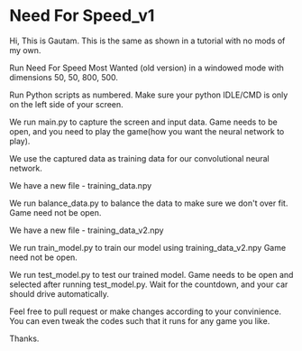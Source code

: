 # Need For Speed_v1
Hi, This is Gautam.
This is the same as shown in a tutorial with no mods of my own. 

Run Need For Speed Most Wanted (old version) in a windowed mode with dimensions 50, 50, 800, 500.

Run Python scripts as numbered. Make sure your python IDLE/CMD is only on the left side of your screen.

We run main.py to capture the screen and input data. Game needs to be open, and you need to play the game(how you want the neural network to play).

We use the captured data as training data for our convolutional neural network.

We have a new file - training_data.npy

We run balance_data.py to balance the data to make sure we don't over fit. Game need not be open.

We have a new file - training_data_v2.npy

We run train_model.py to train our model using training_data_v2.npy Game need not be open.

We run test_model.py to test our trained model. Game needs to be open and selected after running test_model.py. Wait for the countdown, and your car should drive automatically.

Feel free to pull request or make changes according to your convinience. You can even tweak the codes such that it runs for any game you like.

Thanks.

